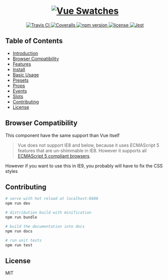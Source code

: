 <h1 align="center">
  <br>
  <a href="http://www.amitmerchant.com/electron-markdownify">
    <img src="https://github.com/saintplay/vue-swatches/blob/master/.github/promo.png?raw=true" alt="Vue Swatches">
  </a>
</h1>

<p align="center">
  <a href="https://travis-ci.org/saintplay/vue-swatches">
    <img src="https://travis-ci.org/saintplay/vue-swatches.svg?branch=master" alt="Travis CI">
  </a>
  <a href="https://coveralls.io/github/saintplay/vue-swatches?branch=master">
    <img src="https://coveralls.io/repos/github/saintplay/vue-swatches/badge.svg?branch=master" alt="Coveralls">
  </a>
  <a href="https://www.npmjs.org/package/vue-swatches">
    <img src="https://img.shields.io/npm/v/vue-swatches.svg" alt="npm version">
  </a>
  <a href="https://www.npmjs.org/package/vue-swatches">
    <img src="https://img.shields.io/github/license/saintplay/vue-swatches.svg" alt="license">
  </a>
  <a href="https://github.com/facebook/jest">
    <img src="https://img.shields.io/badge/tested_with-jest-99424f.svg" alt="Jest">
  </a>
</p>

## Table of Contents ##

- [Introduction](#introduction)
- [Browser Compatibility](#browser-compatibility)
- [Features](#features)
- [Install](#install)
- [Basic Usage](#basic-usage)
- [Presets](#presets)
- [Props](#props)
- [Events](#events)
- [Slots](#slots)
- [Contributing](#contributing)
- [License](#license)

## Browser Compatibility ##

This component have the same support than Vue itself

> Vue does not support IE8 and below, because it uses ECMAScript 5 features that are un-shimmable in IE8. However it supports all [ECMAScript 5 compliant browsers](https://caniuse.com/#feat=es5).

However if you want to use this in IE9, you probably will have to fix the CSS styles

## Contributing ##

``` bash
# serve with hot reload at localhost:8080
npm run dev

# distribution build with minification
npm run bundle

# build the documentation into docs
npm run docs

# run unit tests
npm run test

```

## License

MIT
